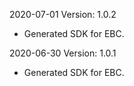 2020-07-01 Version: 1.0.2
- Generated SDK for EBC.

2020-06-30 Version: 1.0.1
- Generated SDK for EBC.


